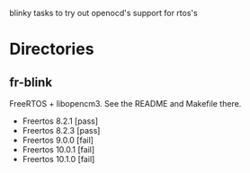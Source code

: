 blinky tasks to try out openocd's support for rtos's

# Directories

## fr-blink
FreeRTOS + libopencm3.  See the README and Makefile there.

  * Freertos 8.2.1 [pass]
  * Freertos 8.2.3 [pass]
  * Freertos 9.0.0 [fail]
  * Freertos 10.0.1 [fail]
  * Freertos 10.1.0 [fail]


